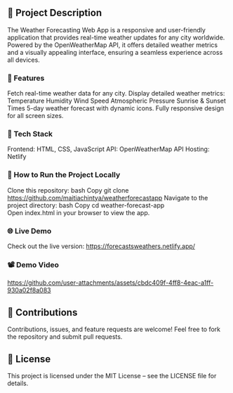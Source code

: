 ## 📖 Project Description
The Weather Forecasting Web App is a responsive and user-friendly application that provides real-time weather updates for any city worldwide. Powered by the OpenWeatherMap API, it offers detailed weather metrics and a visually appealing interface, ensuring a seamless experience across all devices.

### 🌟 Features
Fetch real-time weather data for any city.
Display detailed weather metrics:
Temperature
Humidity
Wind Speed
Atmospheric Pressure
Sunrise & Sunset Times
5-day weather forecast with dynamic icons.
Fully responsive design for all screen sizes.
### 🔧 Tech Stack
Frontend: HTML, CSS, JavaScript
API: OpenWeatherMap API
Hosting: Netlify
### 🚀 How to Run the Project Locally
Clone this repository:
bash
Copy
git clone https://github.com/maitiachintya/weatherforecastapp
Navigate to the project directory:
bash
Copy
cd weather-forecast-app  
Open index.html in your browser to view the app.

### 🌐 Live Demo
Check out the live version: https://forecastsweathers.netlify.app/

### 📽️ Demo Video
https://github.com/user-attachments/assets/cbdc409f-4ff8-4eac-a1ff-930a02f8a083


## 🤝 Contributions
Contributions, issues, and feature requests are welcome! Feel free to fork the repository and submit pull requests.

## 📜 License
This project is licensed under the MIT License – see the LICENSE file for details.

